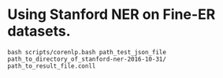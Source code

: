 # Using Stanford NER on Fine-ER datasets.

```
bash scripts/corenlp.bash path_test_json_file path_to_directory_of_stanford-ner-2016-10-31/ path_to_result_file.conll
``` 
